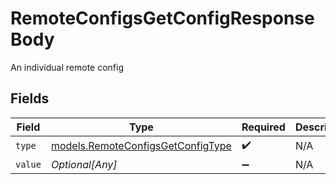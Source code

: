 # RemoteConfigsGetConfigResponseBody

An individual remote config


## Fields

| Field                                                                        | Type                                                                         | Required                                                                     | Description                                                                  |
| ---------------------------------------------------------------------------- | ---------------------------------------------------------------------------- | ---------------------------------------------------------------------------- | ---------------------------------------------------------------------------- |
| `type`                                                                       | [models.RemoteConfigsGetConfigType](../models/remoteconfigsgetconfigtype.md) | :heavy_check_mark:                                                           | N/A                                                                          |
| `value`                                                                      | *Optional[Any]*                                                              | :heavy_minus_sign:                                                           | N/A                                                                          |